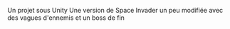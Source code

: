 Un projet sous Unity
Une version de Space Invader un peu modifiée avec des vagues d'ennemis et un boss de fin
